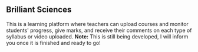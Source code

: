 ## Brilliant Sciences

This is a learning platform where teachers can upload courses and monitor students' progress, give marks, and receive their comments on each type of syllabus or video uploaded. **Note:** This is still being developed, I will inform you once it is finished and ready to go!
